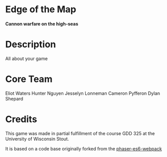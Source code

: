 # Edge of the Map
#### Cannon warfare on the high-seas

# Description
All about your game

# Core Team
Eliot Waters
Hunter Nguyen
Jesselyn Lonneman
Cameron Pyfferon
Dylan Shepard 

# Credits
This game was made in partial fulfillment of the course GDD 325 at the University of Wisconsin Stout.

It is based on a code base originally forked from the [phaser-es6-webpack](https://github.com/lean/phaser-es6-webpack)
